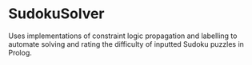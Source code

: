 # SudokuSolver
Uses implementations of constraint logic propagation and labelling to automate solving and rating the difficulty of inputted Sudoku puzzles in Prolog.
